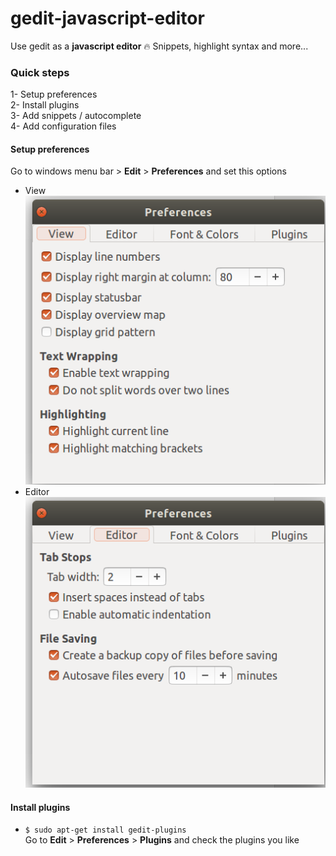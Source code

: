 # gedit-javascript-editor
Use gedit as a **javascript editor** :fire: Snippets, highlight syntax and more...  
### Quick steps
1- Setup preferences  
2- Install plugins  
3- Add snippets / autocomplete  
4- Add configuration files  

#### Setup preferences  
Go to windows menu bar > **Edit** > **Preferences** and set this options  

- View  
![View preferences configuration](preferences/preferences_view.png)
- Editor  
![Editor preferences configuration](preferences/preferences_editor.png) 

#### Install plugins
- `$ sudo apt-get install gedit-plugins`  
  Go to **Edit** > **Preferences** > **Plugins** and check the plugins you like
